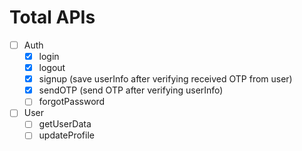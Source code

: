 # Total APIs

- [ ] Auth
  - [x] login
  - [x] logout
  - [x] signup (save userInfo after verifying received OTP from user)
  - [x] sendOTP (send OTP after verifying userInfo)
  - [ ] forgotPassword

- [ ] User
  - [ ] getUserData
  - [ ] updateProfile
